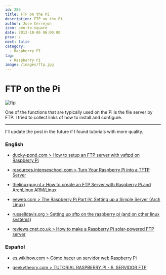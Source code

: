 ```yaml
---
id: 286
title: FTP on the Pi
description: FTP on the Pi
author: Jose Cerrejon
icon: pen-to-square
date: 2013-10-06 06:00:00
prev: /
next: false
category:
  - Raspberry PI
tag:
  - Raspberry PI
image: /images/ftp.jpg
---
```


# FTP on the Pi

![ftp](/images/ftp.jpg)

One of the functions that are typically used on the Pi is the file server by FTP. I tried to collect links of how to install and configure.

- - -
I'll update the post in the future if I found tutorials with more quality.

###  English

* [ducky-pond.com > How to setup an FTP server with vsftpd on Raspberry Pi](http://www.ducky-pond.com/posts/2013/Aug/install-an-ftp-server-on-rpi/)

* [resources.intenseschool.com > Turn Your Raspberry Pi into a TFTP Server](http://resources.intenseschool.com/introduction-to-raspberry-pi/) 

* [thelinuxguy.nl > How to create an FTP Server with Raspberry Pi and ArchLinux ARM/Linux](http://www.thelinuxguy.nl/how-tos/how-to-create-an-ftp-server-with-raspberry-pi-and-archlinux-armlinux/)

* [eeweb.com > The Raspberry Pi Part IV: Setting up a Simple Server (Arch Linux)](http://www.eeweb.com/blog/kyle_olive/the-raspberry-pi-part-iv-setting-up-a-simple-server)

* [russelldavis.org > Setting up sftp on the raspberry pi (and on other linux systems)](http://russelldavis.org/2013/08/18/setting-up-sftp-on-the-raspberry-pi-and-on-other-linux-systems-2/)

* [reviews.cnet.co.uk > How to make a Raspberry Pi solar-powered FTP server](http://reviews.cnet.co.uk/desktops/how-to-make-a-raspberry-pi-solar-powered-ftp-server-50009923/)

###  Espa&ntilde;ol

* [es.wikihow.com > C&oacute;mo hacer un servidor web Raspberry Pi](http://es.wikihow.com/hacer-un-servidor-web-Raspberry-Pi)

* [geekytheory.com > TUTORIAL RASPBERRY PI - 9. SERVIDOR FTP](http://geekytheory.com/tutorial-raspberry-pi-9-servidor-ftp/)